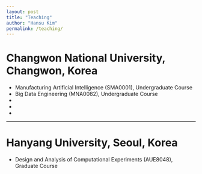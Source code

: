 ```yaml
---
layout: post
title: "Teaching"
author: "Hansu Kim"
permalink: /teaching/
---
```


# Changwon National University, Changwon, Korea
* Manufacturing Artificial Intelligence (SMA0001), Undergraduate Course   
* Big Data Engineering (MNA0082), Undergraduate Course   
*   
*   
*   
***   
   
# Hanyang University, Seoul, Korea
* Design and Analysis of Computational Experiments (AUE8048), Graduate Course   
